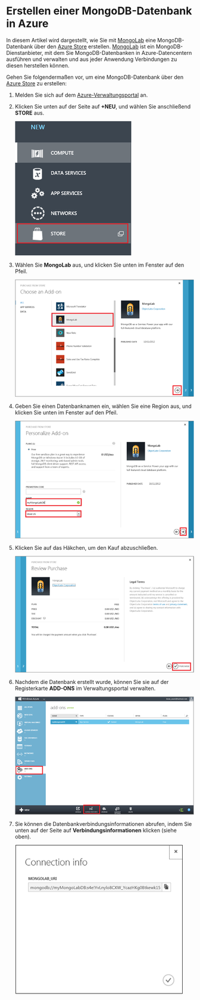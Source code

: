 # Erstellen einer MongoDB-Datenbank in Azure

In diesem Artikel wird dargestellt, wie Sie mit [MongoLab] eine MongoDB-Datenbank über den [Azure Store] erstellen. [MongoLab] ist ein MongoDB-Dienstanbieter, mit dem Sie MongoDB-Datenbanken in Azure-Datencentern ausführen und verwalten und aus jeder Anwendung Verbindungen zu diesen herstellen können.

Gehen Sie folgendermaßen vor, um eine MongoDB-Datenbank über den [Azure Store][] zu erstellen:

1.  Melden Sie sich auf dem [Azure-Verwaltungsportal][] an.
2.  Klicken Sie unten auf der Seite auf **+NEU**, und wählen Sie anschließend **STORE** aus.

	![Add-On im Store auswählen](./media/create-mongolab-mongodb/select-store.png)

3.  Wählen Sie **MongoLab** aus, und klicken Sie unten im Fenster auf den Pfeil.

	![MongoLab auswählen](./media/create-mongolab-mongodb/select-mongo-db.png)

4.  Geben Sie einen Datenbanknamen ein, wählen Sie eine Region aus, und klicken Sie unten im Fenster auf den Pfeil.

	![MongoLab-Datenbank im Store kaufen](./media/create-mongolab-mongodb/purchase-mongodb.png)

5.  Klicken Sie auf das Häkchen, um den Kauf abzuschließen.

	![Kauf prüfen und abschließen](./media/create-mongolab-mongodb/complete-mongolab-purchase.png)

6.  Nachdem die Datenbank erstellt wurde, können Sie sie auf der Registerkarte **ADD-ONS** im Verwaltungsportal verwalten.

	![MongoLab-Datenbank im Azure-Portal verwalten](./media/create-mongolab-mongodb/manage-mongolab-add-on.png)

7.  Sie können die Datenbankverbindungsinformationen abrufen, indem Sie unten auf der Seite auf **Verbindungsinformationen** klicken (siehe oben).

	![MongoLab-Verbindungsinformationen](./media/create-mongolab-mongodb/mongolab-conn-info.png) 

  [MongoLab]: https://mongolab.com/home
  [Azure Store]: /en-us/store/overview/
  [Azure-Verwaltungsportal]: http://windows.azure.com/
